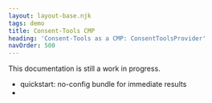 ```yaml
---
layout: layout-base.njk
tags: demo
title: Consent-Tools CMP
heading: 'Consent-Tools as a CMP: ConsentToolsProvider'
navOrder: 500
---
```


This documentation is still a work in progress.



 - quickstart: no-config bundle for immediate results
 -
